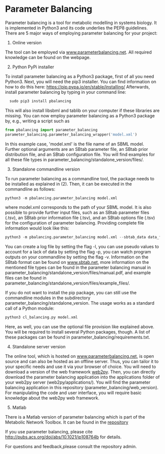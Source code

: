 # Parameter Balancing

Parameter balancing is a tool for metabolic modelling in systems biology. It is implemented in Python3 and its code underlies the PEP8 guidelines. There are 5 major ways of employing parameter balancing for your project:

1. Online version

The tool can be employed via www.parameterbalancing.net. All required knowledge can be found on the webpage.

2. Python PyPi installer

To install parameter balancing as a Python3 package, first of all you need Python3. Next, you will need the pip3 installer. You can find information
on how to do this here: https://pip.pypa.io/en/stable/installing/
Afterwards, install parameter balancing by typing in your command line:

```python
  sudo pip3 install pbalancing
```

This will also install libsbml and tablib on your computer if these libraries are missing. You can now employ
parameter balancing as a Python3 package by, e.g., writing a script such as

```python
from pbalancing import parameter_balancing
parameter_balancing.parameter_balancing_wrapper('model.xml')
```

In this example case, 'model.xml' is the file name of an SBML model. Further optional arguments are an SBtab parameter
file, an SBtab prior distribution file, and an SBtab configuration file. You will find examples for all these
file types in parameter_balancing/standalone_version/files/.

3. Standalone commandline version

To run parameter balancing as a commandline tool, the package needs to be installed as explained in (2). Then,
it can be executed in the commandline as follows:

```python
python3 -m pbalancing.parameter_balancing model.xml
```

where model.xml corresponds to the path of your SBML model. It is also possible to provide further input files, such as
an SBtab parameter files (.tsv), an SBtab prior information file (.tsv), and an SBtab options file (.tsv) for the
configuration of parameter balancing. Providing complete file information would look like this:

```python
python3 -m pbalancing.parameter_balancing model.xml --sbtab_data data_file.tsv --sbtab_prior prior_file.tsv --sbtab_options options_file.tsv
```

You can create a log file by setting the flag -l, you can use pseudo values to account for a lack of data by setting the flag -p, you can
watch program outputs on your commandline by setting the flag -v. Information on the SBtab format can be found on www.sbtab.net, more information
on the mentioned file types can be found in the parameter balancing manual in parameter_balancing/standalone_version/files/manual.pdf,
and example files can be found in parameter_balancing/standalone_version/files/example_files/.

If you do not want to install the pip package, you can still use the commandline modules in the subdirectory parameter_balancing/standalone_version.
The usage works as a standard call of a Python module:

```python
python3 cl_balancing.py model.xml
```

Here, as well, you can use the optional file provision like explained above. You will be required to install several Python packages, though. A list of these packages can be found in parameter_balancing/requirements.txt.

4. Standalone server version

The online tool, which is hosted on www.parameterbalancing.net, is open source and can also be hosted as an offline server. Thus, you can tailor it to your specific needs and use it via your browser of choice. You will need to download a version of the web framework [web2py](http://www.web2py.com/). Then, you can directly download the parameter balancing application into the applications folder of your web2py server (web2py/applications/). You will find the parameter balancing application in this repository (parameter_balancing/web_version). For manipulating the code and user interface, you will require basic knowledge about the web2py web framework.

5. Matlab

There is a Matlab version of parameter balancing which is part of the Metabolic Network Toolbox. It can be found in the [repository](https://github.com/liebermeister/mnt/)

If you use parameter balancing, please cite http://pubs.acs.org/doi/abs/10.1021/jp108764b for details.

For questions and feedback,please consult the repository admin.
